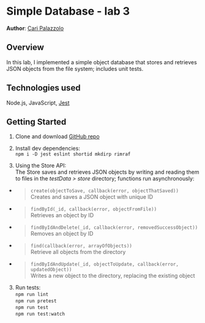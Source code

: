 # Simple Database - lab 3

**Author**: [Cari Palazzolo](https://github.com/caripizza)

## Overview
In this lab, I implemented a simple object database that stores and retrieves JSON objects from the file system; includes unit tests.

## Technologies used
Node.js, JavaScript, [Jest](https://www.npmjs.com/package/jest)

## Getting Started
1. Clone and download [GitHub repo](https://github.com/caripizza/simple-database)
1. Install dev dependencies:\
`npm i -D jest eslint shortid mkdirp rimraf`

1. Using the Store API:\
The Store saves and retrieves JSON objects by writing and reading them to files in the _testData > store_ directory; functions run asynchronously:
+ > `create(objectToSave, callback(error, objectThatSaved))`\
Creates and saves a JSON object with unique ID
+ > `findById(_id, callback(error, objectFromFile))`\
Retrieves an object by ID
+ > `findByIdAndDelete(_id, callback(error, removedSuccessObject))`\
Removes an object by ID
+ > `find(callback(error, arrayOfObjects))`\
Retrieve all objects from the directory
+ > `findByIdAndUpdate(_id, objectToUpdate, callback(error, updatedObject))`\
Writes a new object to the directory, replacing the existing object
3. Run tests:\
`npm run lint`\
`npm run pretest`\
`npm run test`\
`npm run test:watch`